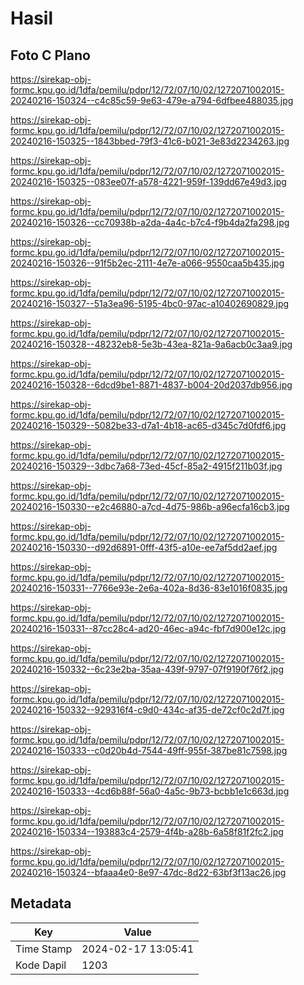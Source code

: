 # Hasil

## Foto C Plano

https://sirekap-obj-formc.kpu.go.id/1dfa/pemilu/pdpr/12/72/07/10/02/1272071002015-20240216-150324--c4c85c59-9e63-479e-a794-6dfbee488035.jpg

https://sirekap-obj-formc.kpu.go.id/1dfa/pemilu/pdpr/12/72/07/10/02/1272071002015-20240216-150325--1843bbed-79f3-41c6-b021-3e83d2234263.jpg

https://sirekap-obj-formc.kpu.go.id/1dfa/pemilu/pdpr/12/72/07/10/02/1272071002015-20240216-150325--083ee07f-a578-4221-959f-139dd67e49d3.jpg

https://sirekap-obj-formc.kpu.go.id/1dfa/pemilu/pdpr/12/72/07/10/02/1272071002015-20240216-150326--cc70938b-a2da-4a4c-b7c4-f9b4da2fa298.jpg

https://sirekap-obj-formc.kpu.go.id/1dfa/pemilu/pdpr/12/72/07/10/02/1272071002015-20240216-150326--91f5b2ec-2111-4e7e-a066-9550caa5b435.jpg

https://sirekap-obj-formc.kpu.go.id/1dfa/pemilu/pdpr/12/72/07/10/02/1272071002015-20240216-150327--51a3ea96-5195-4bc0-97ac-a10402690829.jpg

https://sirekap-obj-formc.kpu.go.id/1dfa/pemilu/pdpr/12/72/07/10/02/1272071002015-20240216-150328--48232eb8-5e3b-43ea-821a-9a6acb0c3aa9.jpg

https://sirekap-obj-formc.kpu.go.id/1dfa/pemilu/pdpr/12/72/07/10/02/1272071002015-20240216-150328--6dcd9be1-8871-4837-b004-20d2037db956.jpg

https://sirekap-obj-formc.kpu.go.id/1dfa/pemilu/pdpr/12/72/07/10/02/1272071002015-20240216-150329--5082be33-d7a1-4b18-ac65-d345c7d0fdf6.jpg

https://sirekap-obj-formc.kpu.go.id/1dfa/pemilu/pdpr/12/72/07/10/02/1272071002015-20240216-150329--3dbc7a68-73ed-45cf-85a2-4915f211b03f.jpg

https://sirekap-obj-formc.kpu.go.id/1dfa/pemilu/pdpr/12/72/07/10/02/1272071002015-20240216-150330--e2c46880-a7cd-4d75-986b-a96ecfa16cb3.jpg

https://sirekap-obj-formc.kpu.go.id/1dfa/pemilu/pdpr/12/72/07/10/02/1272071002015-20240216-150330--d92d6891-0fff-43f5-a10e-ee7af5dd2aef.jpg

https://sirekap-obj-formc.kpu.go.id/1dfa/pemilu/pdpr/12/72/07/10/02/1272071002015-20240216-150331--7766e93e-2e6a-402a-8d36-83e1016f0835.jpg

https://sirekap-obj-formc.kpu.go.id/1dfa/pemilu/pdpr/12/72/07/10/02/1272071002015-20240216-150331--87cc28c4-ad20-46ec-a94c-fbf7d900e12c.jpg

https://sirekap-obj-formc.kpu.go.id/1dfa/pemilu/pdpr/12/72/07/10/02/1272071002015-20240216-150332--6c23e2ba-35aa-439f-9797-07f9190f76f2.jpg

https://sirekap-obj-formc.kpu.go.id/1dfa/pemilu/pdpr/12/72/07/10/02/1272071002015-20240216-150332--929316f4-c9d0-434c-af35-de72cf0c2d7f.jpg

https://sirekap-obj-formc.kpu.go.id/1dfa/pemilu/pdpr/12/72/07/10/02/1272071002015-20240216-150333--c0d20b4d-7544-49ff-955f-387be81c7598.jpg

https://sirekap-obj-formc.kpu.go.id/1dfa/pemilu/pdpr/12/72/07/10/02/1272071002015-20240216-150333--4cd6b88f-56a0-4a5c-9b73-bcbb1e1c663d.jpg

https://sirekap-obj-formc.kpu.go.id/1dfa/pemilu/pdpr/12/72/07/10/02/1272071002015-20240216-150334--193883c4-2579-4f4b-a28b-6a58f81f2fc2.jpg

https://sirekap-obj-formc.kpu.go.id/1dfa/pemilu/pdpr/12/72/07/10/02/1272071002015-20240216-150324--bfaaa4e0-8e97-47dc-8d22-63bf3f13ac26.jpg


## Metadata

| Key        | Value               |
| ---------- | ------------------- |
| Time Stamp | 2024-02-17 13:05:41 |
| Kode Dapil | 1203                |



